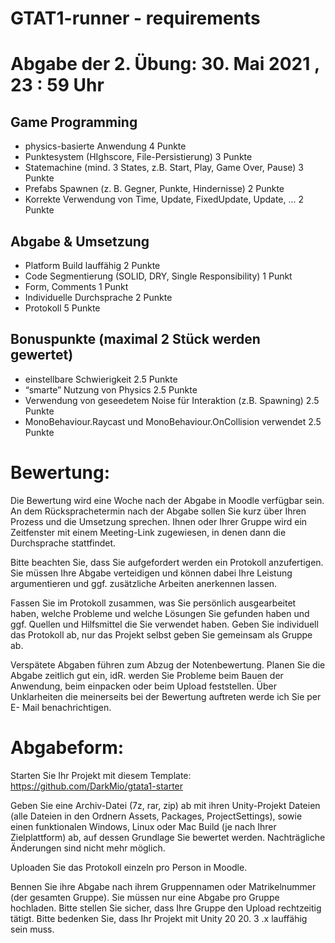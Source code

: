 # GTAT1-runner - requirements

# Abgabe der 2. Übung: 30. Mai 2021 , 23 : 59 Uhr


## Game Programming
- physics-basierte Anwendung 4 Punkte
- Punktesystem (HIghscore, File-Persistierung) 3 Punkte
- Statemachine (mind. 3 States, z.B. Start, Play, Game Over, Pause) 3 Punkte
- Prefabs Spawnen (z. B. Gegner, Punkte, Hindernisse) 2 Punkte
- Korrekte Verwendung von Time, Update, FixedUpdate, Update, ... 2 Punkte

## Abgabe & Umsetzung
- Platform Build lauffähig 2 Punkte
- Code Segmentierung (SOLID, DRY, Single Responsibility) 1 Punkt
- Form, Comments 1 Punkt
- Individuelle Durchsprache 2 Punkte
- Protokoll 5 Punkte


## Bonuspunkte (maximal 2 Stück werden gewertet)
- einstellbare Schwierigkeit 2.5 Punkte
- “smarte” Nutzung von Physics 2.5 Punkte
- Verwendung von geseedetem Noise für Interaktion (z.B. Spawning) 2.5 Punkte
- MonoBehaviour.Raycast und MonoBehaviour.OnCollision verwendet 2.5 Punkte

# Bewertung:

Die Bewertung wird eine Woche nach der Abgabe in Moodle verfügbar sein. An dem
Rücksprachetermin nach der Abgabe sollen Sie kurz über Ihren Prozess und die
Umsetzung sprechen. Ihnen oder Ihrer Gruppe wird ein Zeitfenster mit einem
Meeting-Link zugewiesen, in denen dann die Durchsprache stattfindet.

Bitte beachten Sie, dass Sie aufgefordert werden ein Protokoll anzufertigen. Sie
müssen Ihre Abgabe verteidigen und können dabei Ihre Leistung argumentieren und
ggf. zusätzliche Arbeiten anerkennen lassen.

Fassen Sie im Protokoll zusammen, was Sie persönlich ausgearbeitet haben,
welche Probleme und welche Lösungen Sie gefunden haben und ggf. Quellen und
Hilfsmittel die Sie verwendet haben. Geben Sie individuell das Protokoll ab, nur
das Projekt selbst geben Sie gemeinsam als Gruppe ab.

Verspätete Abgaben führen zum Abzug der Notenbewertung.
Planen Sie die Abgabe zeitlich gut ein, idR. werden Sie Probleme beim Bauen der
Anwendung, beim einpacken oder beim Upload feststellen.
Über Unklarheiten die meinerseits bei der Bewertung auftreten werde ich Sie per E-
Mail benachrichtigen.


# Abgabeform:

Starten Sie Ihr Projekt mit diesem Template:
https://github.com/DarkMio/gtata1-starter

Geben Sie eine Archiv-Datei (7z, rar, zip) ab mit ihren Unity-Projekt Dateien (alle
Dateien in den Ordnern Assets, Packages, ProjectSettings), sowie einen funktionalen
Windows, Linux oder Mac Build (je nach Ihrer Zielplattform) ab, auf dessen
Grundlage Sie bewertet werden. Nachträgliche Änderungen sind nicht mehr
möglich.

Uploaden Sie das Protokoll einzeln pro Person in Moodle.

Bennen Sie ihre Abgabe nach ihrem Gruppennamen oder Matrikelnummer (der
gesamten Gruppe).
Sie müssen nur eine Abgabe pro Gruppe hochladen. Bitte stellen Sie sicher, dass
Ihre Gruppe den Upload rechtzeitig tätigt.
Bitte bedenken Sie, dass Ihr Projekt mit Unity 20 20. 3 .x lauffähig sein muss.